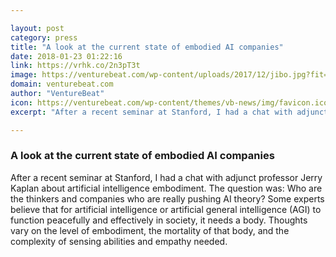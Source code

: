 ```yaml
---

layout: post
category: press
title: "A look at the current state of embodied AI companies"
date: 2018-01-23 01:22:16
link: https://vrhk.co/2n3pT3t
image: https://venturebeat.com/wp-content/uploads/2017/12/jibo.jpg?fit=780%2C519&strip=all
domain: venturebeat.com
author: "VentureBeat"
icon: https://venturebeat.com/wp-content/themes/vb-news/img/favicon.ico
excerpt: "After a recent seminar at Stanford, I had a chat with adjunct professor Jerry Kaplan about artificial intelligence embodiment. The question was: Who are the thinkers and companies who are really pushing AI theory? Some experts believe that for artificial intelligence or artificial general intelligence (AGI) to function peacefully and effectively in society, it needs a body. Thoughts vary on the level of embodiment, the mortality of that body, and the complexity of sensing abilities and empathy needed."

---
```


### A look at the current state of embodied AI companies

After a recent seminar at Stanford, I had a chat with adjunct professor Jerry Kaplan about artificial intelligence embodiment. The question was: Who are the thinkers and companies who are really pushing AI theory? Some experts believe that for artificial intelligence or artificial general intelligence (AGI) to function peacefully and effectively in society, it needs a body. Thoughts vary on the level of embodiment, the mortality of that body, and the complexity of sensing abilities and empathy needed.